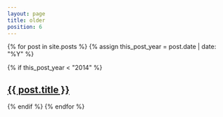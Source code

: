 ```yaml
---
layout: page
title: older
position: 6
---
```

<div class="posts">
  {% for post in site.posts %}
  {% assign this_post_year = post.date | date: "%Y" %}

  {% if this_post_year < "2014" %}
  <div class="post">
    <h2 class="post-title">
      <a href="{{ site.baseurl }}{{ post.url }}">
        {{ post.title }}
      </a>
    </h2>
  </div>
  {% endif %}
  {% endfor %}
</div>
